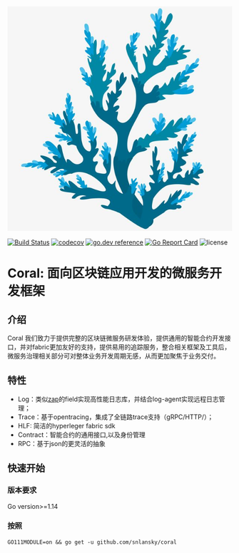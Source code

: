 ![](doc/logo.jpeg)

[![Build Status](https://travis-ci.org/douyu/jupiter.svg?branch=master)](https://travis-ci.org/douyu/jupiter)
[![codecov](https://codecov.io/gh/douyu/jupiter/branch/master/graph/badge.svg)](https://codecov.io/gh/douyu/jupiter)
[![go.dev reference](https://img.shields.io/badge/go.dev-reference-007d9c?logo=go&logoColor=white&style=flat-square)](https://pkg.go.dev/github.com/douyu/jupiter?tab=doc)
[![Go Report Card](https://goreportcard.com/badge/github.com/douyu/jupiter)](https://goreportcard.com/report/github.com/douyu/jupiter)
![license](https://img.shields.io/badge/license-Apache--2.0-green.svg)

# Coral: 面向区块链应用开发的微服务开发框架

## 介绍 

Coral 我们致力于提供完整的区块链微服务研发体验，提供通用的智能合约开发接口，并对fabric更加友好的支持，提供易用的追踪服务，整合相关框架及工具后，微服务治理相关部分可对整体业务开发周期无感，从而更加聚焦于业务交付。

## 特性
* Log：类似[zap](https://github.com/uber-go/zap)的field实现高性能日志库，并结合log-agent实现远程日志管理；
* Trace：基于opentracing，集成了全链路trace支持（gRPC/HTTP/）；
* HLF: 简洁的hyperleger fabric sdk
* Contract：智能合约的通用接口,以及身份管理
* RPC：基于json的更灵活的抽象


## 快速开始 

### 版本要求

Go version>=1.14

### 按照

```shell
GO111MODULE=on && go get -u github.com/snlansky/coral
```
